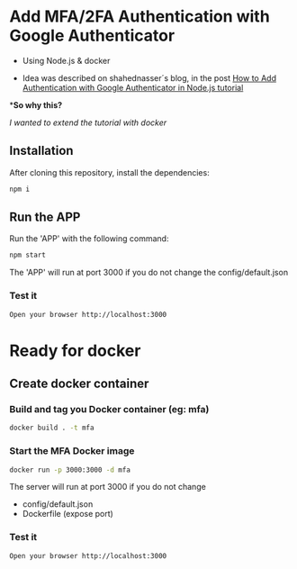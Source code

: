 # Add MFA/2FA Authentication with Google Authenticator
* Using Node.js & docker

* Idea was described on shahednasser´s blog, in the post [How to Add Authentication with Google Authenticator in Node.js tutorial](https://blog.shahednasser.com/how-to-add-authentication-with-google-authenticator-in-node-js/)

***So why this?**

*I wanted to extend the tutorial with docker*

## Installation

After cloning this repository, install the dependencies:

```bash
npm i
```

## Run the APP

Run the 'APP' with the following command:

```bash
npm start
```

The 'APP' will run at port 3000 if you do not change the config/default.json

### Test it
```bash
Open your browser http://localhost:3000
```


# Ready for docker

## Create docker container

### Build and tag you Docker container (eg: mfa)
```bash
docker build . -t mfa
```

### Start the MFA Docker image
```bash
docker run -p 3000:3000 -d mfa
```

The server will run at port 3000 if you do not change
* config/default.json
* Dockerfile (expose port)


### Test it
```bash
Open your browser http://localhost:3000
```


